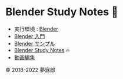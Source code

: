# Blender Study Notes 🔰

* 実行環境 : [Blender](https://www.blender.org/) 
* [Blender 入門](https://github.com/mubirou/Blender/tree/master/introduction)
* [Blender サンプル](https://github.com/mubirou/Blender/tree/master/sample)
* [Blender Study Notes](https://github.com/mubirou/Blender/tree/master/study-notes#blender-study-notes) 🔥
* [動画編集](https://github.com/mubirou/Blender/tree/master/video)

© 2018-2022 夢寐郎
